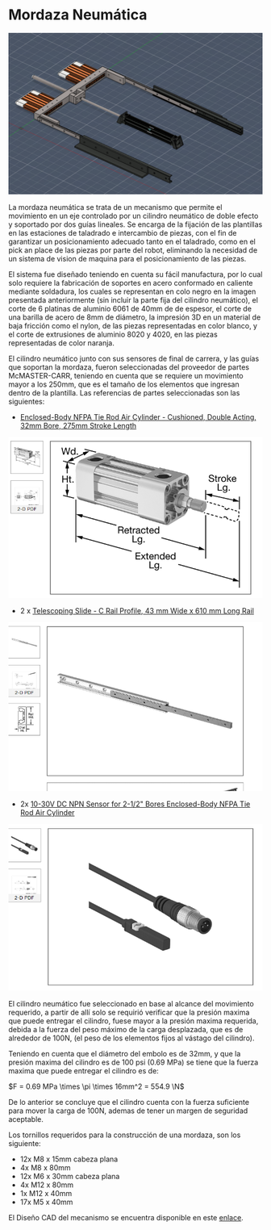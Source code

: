 # Mordaza Neumática

![](../images/mordaza1.png)

La mordaza neumática se trata de un mecanismo que permite el movimiento en un eje controlado por un cilindro neumático de doble efecto y soportado por dos guías lineales. Se encarga de la fijación de las plantillas en las estaciones de taladrado e intercambio de piezas, con el fin de garantizar un posicionamiento adecuado tanto en el taladrado, como en el pick an place de las piezas por parte del robot, eliminando la necesidad de un sistema de vision de maquina para el posicionamiento de las piezas.

El sistema fue diseñado teniendo en cuenta su fácil manufactura, por lo cual solo requiere la fabricación de soportes en acero conformado en caliente mediante soldadura, los cuales se representan en colo negro en la imagen presentada anteriormente (sin incluir la parte fija del cilindro neumático), el corte de 6 platinas de aluminio 6061 de 40mm de de espesor, el corte de una barilla de acero de 8mm de diámetro, la impresión 3D en un material de baja fricción como el nylon, de las piezas representadas en color blanco, y el corte de extrusiones de aluminio 8020 y 4020, en las piezas representadas de color naranja.

El cilindro neumático junto con sus sensores de final de carrera, y las guías que soportan la mordaza, fueron seleccionadas del proveedor de partes McMASTER-CARR, teniendo en cuenta que se requiere un movimiento mayor a los 250mm, que es el tamaño de los elementos que ingresan dentro de la plantilla. Las referencias de partes seleccionadas son las siguientes:

- [Enclosed-Body NFPA Tie Rod Air Cylinder - Cushioned, Double Acting, 32mm Bore, 275mm Stroke Length](https://www.mcmaster.com/60405K127/)

![](../images/cilindro.png)

- 2 x [Telescoping Slide - C Rail Profile, 43 mm Wide x 610 mm Long Rail](https://www.mcmaster.com/8379K12/)

![](../images/guia.png)

- 2x [10-30V DC NPN Sensor for 2-1/2" Bores Enclosed-Body NFPA Tie Rod Air Cylinder](https://www.mcmaster.com/6402T924/)

![](../images/sensorCilindro.png)

El cilindro neumático fue seleccionado en base al alcance del movimiento requerido, a partir de allí solo se requirió verificar que la presión maxima que puede entregar el cilindro, fuese mayor a la presión maxima requerida, debida a la fuerza del peso máximo de la carga desplazada, que es de alrededor de 100N, (el peso de los elementos fijos al vástago del cilindro).

Teniendo en cuenta que el diámetro del embolo es de 32mm, y que la presión maxima del cilindro es de 100 psi (0.69 MPa) se tiene que la fuerza maxima que puede entregar el cilindro es de:

$F = 0.69 MPa \times \pi \times 16mm^2 = 554.9 \N$

De lo anterior se concluye que el cilindro cuenta con la fuerza suficiente para mover la carga de 100N, ademas de tener un margen de seguridad aceptable.

Los tornillos requeridos para la construcción de una mordaza, son los siguiente:

- 12x M8  x 15mm cabeza plana
- 4x  M8  x 80mm
- 12x M6  x 30mm cabeza plana
- 4x  M12 x 80mm
- 1x  M12 x 40mm
- 17x M5  x 40mm

El Diseño CAD del mecanismo se encuentra disponible en este [enlace](./CAD/MordazaNeumatica%20v28.f3d).

